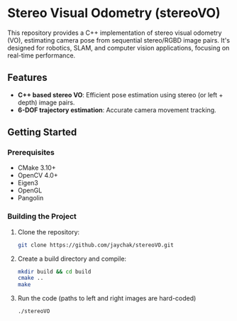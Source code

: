 # Stereo Visual Odometry (stereoVO)

This repository provides a C++ implementation of stereo visual odometry (VO), estimating camera pose from sequential stereo/RGBD image pairs. It's designed for robotics, SLAM, and computer vision applications, focusing on real-time performance.

## Features
- **C++ based stereo VO**: Efficient pose estimation using stereo (or left + depth) image pairs.
- **6-DOF trajectory estimation**: Accurate camera movement tracking.

## Getting Started

### Prerequisites
- CMake 3.10+
- OpenCV 4.0+
- Eigen3
- OpenGL
- Pangolin

### Building the Project
1. Clone the repository:
   ```bash
   git clone https://github.com/jaychak/stereoVO.git

2. Create a build directory and compile:
   ```bash
   mkdir build && cd build
   cmake ..
   make

4. Run the code (paths to left and right images are hard-coded)
   ```bash 
   ./stereoVO

